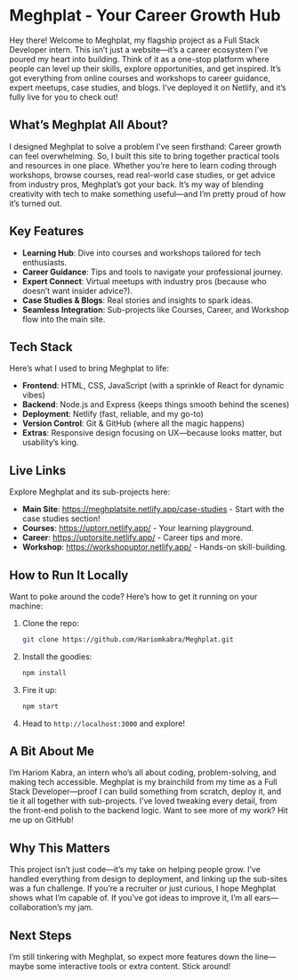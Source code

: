 # Meghplat - Your Career Growth Hub

Hey there! Welcome to Meghplat, my flagship project as a Full Stack Developer intern. This isn’t just a website—it’s a career ecosystem I’ve poured my heart into building. Think of it as a one-stop platform where people can level up their skills, explore opportunities, and get inspired. It’s got everything from online courses and workshops to career guidance, expert meetups, case studies, and blogs. I’ve deployed it on Netlify, and it’s fully live for you to check out!

## What’s Meghplat All About?

I designed Meghplat to solve a problem I’ve seen firsthand: Career growth can feel overwhelming. So, I built this site to bring together practical tools and resources in one place. Whether you’re here to learn coding through workshops, browse courses, read real-world case studies, or get advice from industry pros, Meghplat’s got your back. It’s my way of blending creativity with tech to make something useful—and I’m pretty proud of how it’s turned out.

## Key Features

- **Learning Hub**: Dive into courses and workshops tailored for tech enthusiasts.
- **Career Guidance**: Tips and tools to navigate your professional journey.
- **Expert Connect**: Virtual meetups with industry pros (because who doesn’t want insider advice?).
- **Case Studies & Blogs**: Real stories and insights to spark ideas.
- **Seamless Integration**: Sub-projects like Courses, Career, and Workshop flow into the main site.

## Tech Stack

Here’s what I used to bring Meghplat to life:

- **Frontend**: HTML, CSS, JavaScript (with a sprinkle of React for dynamic vibes)
- **Backend**: Node.js and Express (keeps things smooth behind the scenes)
- **Deployment**: Netlify (fast, reliable, and my go-to)
- **Version Control**: Git & GitHub (where all the magic happens)
- **Extras**: Responsive design focusing on UX—because looks matter, but usability’s king.

## Live Links

Explore Meghplat and its sub-projects here:

- **Main Site**: https://meghplatsite.netlify.app/case-studies - Start with the case studies section!
- **Courses**: https://uptorr.netlify.app/ - Your learning playground.
- **Career**: https://uptorsite.netlify.app/ - Career tips and more.
- **Workshop**: https://workshopuptor.netlify.app/ - Hands-on skill-building.

## How to Run It Locally

Want to poke around the code? Here’s how to get it running on your machine:

1. Clone the repo:

   ```bash
   git clone https://github.com/Hariomkabra/Meghplat.git
   ```
2. Install the goodies:

   ```bash
   npm install
   ```
3. Fire it up:

   ```bash
   npm start
   ```
4. Head to `http://localhost:3000` and explore!

## A Bit About Me

I’m Hariom Kabra, an intern who’s all about coding, problem-solving, and making tech accessible. Meghplat is my brainchild from my time as a Full Stack Developer—proof I can build something from scratch, deploy it, and tie it all together with sub-projects. I’ve loved tweaking every detail, from the front-end polish to the backend logic. Want to see more of my work? Hit me up on GitHub!

## Why This Matters

This project isn’t just code—it’s my take on helping people grow. I’ve handled everything from design to deployment, and linking up the sub-sites was a fun challenge. If you’re a recruiter or just curious, I hope Meghplat shows what I’m capable of. If you’ve got ideas to improve it, I’m all ears—collaboration’s my jam.

## Next Steps

I’m still tinkering with Meghplat, so expect more features down the line—maybe some interactive tools or extra content. Stick around!
